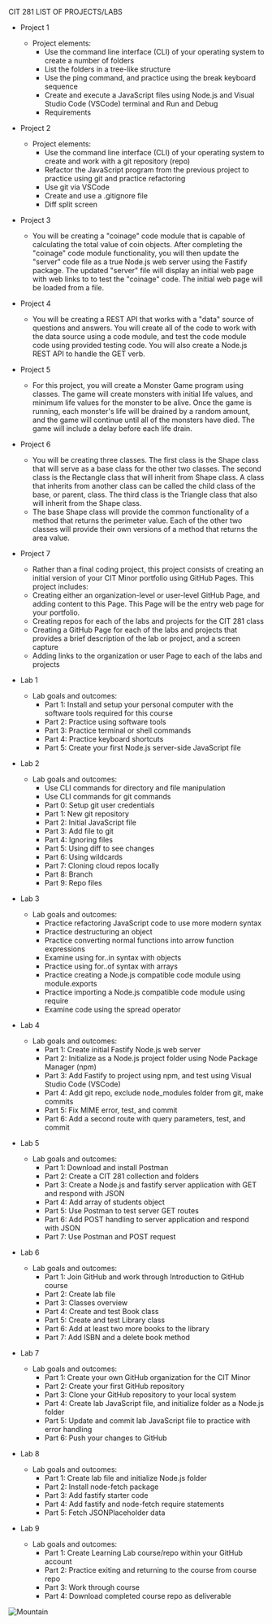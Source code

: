 CIT 281 LIST OF PROJECTS/LABS

- Project 1
    - Project elements:
        - Use the command line interface (CLI) of your operating system to create a number of folders
        - List the folders in a tree-like structure
        - Use the ping command, and practice using the break keyboard sequence
        - Create and execute a JavaScript files using Node.js and Visual Studio Code (VSCode) terminal and Run and Debug
        - Requirements


- Project 2
    - Project elements:
        - Use the command line interface (CLI) of your operating system to create and work with a git repository (repo)
        - Refactor the JavaScript program from the previous project to practice using git and practice refactoring
        - Use git via VSCode
        - Create and use a .gitignore file
        - Diff split screen


- Project 3
    - You will be creating a "coinage" code module that is capable of calculating the total value of coin objects. After completing the "coinage" code module             functionality, you will then update the "server" code file as a true Node.js web server using the Fastify package. The updated "server" file will display an         initial web page with web links to to test the "coinage" code. The initial web page will be loaded from a file.


- Project 4
    - You will be creating a REST API that works with a "data" source of questions and answers. You will create all of the code to work with the data source using a code module, and test the code module code using provided testing code. You will also create a Node.js REST API to handle the GET verb. 


- Project 5
    - For this project, you will create a Monster Game program using classes. The game will create monsters with initial life values, and minimum life values for the monster to be alive. Once the game is running, each monster's life will be drained by a random amount, and the game will continue until all of the monsters have died. The game will include a delay before each life drain.


- Project 6
    - You will be creating three classes. The first class is the Shape class that will serve as a base class for the other two classes. The second class is the Rectangle class that will inherit from Shape class. A class that inherits from another class can be called the child class of the base, or parent, class. The third class is the Triangle class that also will inherit from the Shape class.
    - The base Shape class will provide the common functionality of a method that returns the perimeter value. Each of the other two classes will provide their own versions of a method that returns the area value. 

- Project 7
    - Rather than a final coding project, this project consists of creating an initial version of your CIT Minor portfolio using GitHub Pages. This project includes:
    - Creating either an organization-level or user-level GitHub Page, and adding content to this Page. This Page will be the entry web page for your portfolio.
    - Creating repos for each of the labs and projects for the CIT 281 class
    - Creating a GitHub Page for each of the labs and projects that provides a brief description of the lab or project, and a screen capture
    - Adding links to the organization or user Page to each of the labs and projects

- Lab 1
    - Lab goals and outcomes:
        - Part 1: Install and setup your personal computer with the software tools required for this course
        - Part 2: Practice using software tools
        - Part 3: Practice terminal or shell commands
        - Part 4: Practice keyboard shortcuts
        - Part 5: Create your first Node.js server-side JavaScript file


- Lab 2
    - Lab goals and outcomes:
        - Use CLI commands for directory and file manipulation
        - Use CLI commands for git commands
        - Part 0: Setup git user credentials
        - Part 1: New git repository
        - Part 2: Initial JavaScript file
        - Part 3: Add file to git
        - Part 4: Ignoring files
        - Part 5: Using diff to see changes
        - Part 6: Using wildcards
        - Part 7: Cloning cloud repos locally
        - Part 8: Branch
        - Part 9: Repo files


- Lab 3
    - Lab goals and outcomes:
        - Practice refactoring JavaScript code to use more modern syntax
        - Practice destructuring an object
        - Practice converting normal functions into arrow function expressions
        - Examine using for..in  syntax with objects
        - Practice using for..of syntax with arrays
        - Practice creating a Node.js compatible code module using module.exports
        - Practice importing a Node.js compatible code module using require
        - Examine code using the spread operator


- Lab 4
    - Lab goals and outcomes:
        - Part 1: Create initial Fastify Node.js web server
        - Part 2: Initialize as a Node.js project folder using Node Package Manager (npm)
        - Part 3: Add Fastify to project using npm, and test using Visual Studio Code (VSCode)
        - Part 4: Add git repo, exclude node_modules folder from git, make commits
        - Part 5: Fix MIME error, test, and commit
        - Part 6: Add a second route with query parameters, test, and commit


- Lab 5
    - Lab goals and outcomes:
        - Part 1: Download and install Postman
        - Part 2: Create a CIT 281 collection and folders
        - Part 3: Create a Node.js and fastify server application with GET and respond with JSON
        - Part 4: Add array of students object
        - Part 5: Use Postman to test server GET routes
        - Part 6: Add POST handling to server application and respond with JSON
        - Part 7: Use Postman and POST request


- Lab 6
    - Lab goals and outcomes:
        - Part 1: Join GitHub and work through Introduction to GitHub course
        - Part 2: Create lab file
        - Part 3: Classes overview
        - Part 4: Create and test Book class
        - Part 5: Create and test Library class
        - Part 6: Add at least two more books to the library
        - Part 7: Add ISBN and a delete book method


- Lab 7
    - Lab goals and outcomes:
        - Part 1: Create your own GitHub organization for the CIT Minor
        - Part 2: Create your first GitHub repository
        - Part 3: Clone your GitHub repository to your local system
        - Part 4: Create lab JavaScript file, and initialize folder as a Node.js folder
        - Part 5: Update and commit lab JavaScript file to practice with error handling
        - Part 6: Push your changes to GitHub


- Lab 8
    - Lab goals and outcomes:
        - Part 1: Create lab file and initialize Node.js folder
        - Part 2: Install node-fetch package
        - Part 3: Add fastify starter code
        - Part 4: Add fastify and node-fetch require statements
        - Part 5: Fetch JSONPlaceholder data


- Lab 9
    - Lab goals and outcomes:
        - Part 1: Create Learning Lab course/repo within your GitHub account
        - Part 2: Practice exiting and returning to the course from course repo
        - Part 3: Work through course
        - Part 4: Download completed course repo as deliverable


![Mountain](https://images.unsplash.com/photo-1654032390383-596004f4fd98?ixlib=rb-1.2.1&ixid=MnwxMjA3fDB8MHxwaG90by1wYWdlfHx8fGVufDB8fHx8&auto=format&fit=crop&w=870&q=80)
